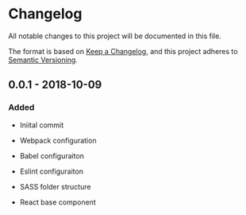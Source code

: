 # Changelog
All notable changes to this project will be documented in this file.

The format is based on [Keep a Changelog](https://keepachangelog.com/en/1.0.0/),
and this project adheres to [Semantic Versioning](https://semver.org/spec/v2.0.0.html).

## 0.0.1 - 2018-10-09
### Added
- Iniital commit
- Webpack configuration
- Babel configuraiton
- Eslint configuraiton

- SASS folder structure
- React base component